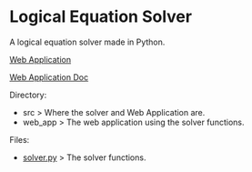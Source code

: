 # Logical Equation Solver

A logical equation solver made in Python.

[Web Application](./src/web_app/)

[Web Application Doc](./src/web_app/README.md)

Directory:

- src > Where the solver and Web Application are.
- web_app > The web application using the solver functions.


Files:

- [solver.py](./src/solver.py) > The solver functions.
